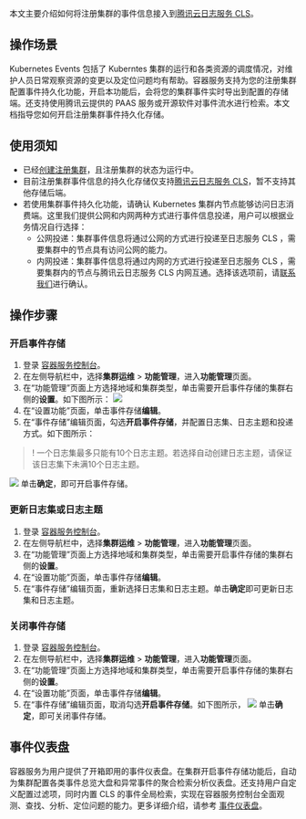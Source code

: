 本文主要介绍如何将注册集群的事件信息接入到[腾讯云日志服务 CLS](https://cloud.tencent.com/product/cls)。

## 操作场景

Kubernetes Events 包括了 Kuberntes 集群的运行和各类资源的调度情况，对维护人员日常观察资源的变更以及定位问题均有帮助。容器服务支持为您的注册集群配置事件持久化功能，开启本功能后，会将您的集群事件实时导出到配置的存储端。还支持使用腾讯云提供的 PAAS 服务或开源软件对事件流水进行检索。本文档指导您如何开启注册集群事件持久化存储。

## 使用须知
- 已经[创建注册集群](https://cloud.tencent.com/document/product/457/63218)，且注册集群的状态为运行中。
- 目前注册集群事件信息的持久化存储仅支持[腾讯云日志服务 CLS](https://cloud.tencent.com/product/cls)，暂不支持其他存储后端。
- 若使用集群事件持久化功能，请确认 Kubernetes 集群内节点能够访问日志消费端。这里我们提供公网和内网两种方式进行事件信息投递，用户可以根据业务情况自行选择：
   - 公网投递：集群事件信息将通过公网的方式进行投递至日志服务 CLS ，需要集群中的节点具有访问公网的能力。
   - 内网投递：集群事件信息将通过内网的方式进行投递至日志服务 CLS ，需要集群内的节点与腾讯云日志服务 CLS 内网互通。选择该选项前，请[联系我们](https://cloud.tencent.com/online-service)进行确认。

## 操作步骤


### 开启事件存储
1. 登录 [容器服务控制台](https://console.cloud.tencent.com/tke2)。
2. 在左侧导航栏中，选择**集群运维** > **功能管理**，进入**功能管理**页面。
3. 在“功能管理”页面上方选择地域和集群类型，单击需要开启事件存储的集群右侧的**设置**。如下图所示：
   ![](https://qcloudimg.tencent-cloud.cn/raw/153cd85207f50666f078d51bb36c83d9.png)
4. 在“设置功能”页面，单击事件存储**编辑**。
5. 在“事件存储”编辑页面，勾选**开启事件存储**，并配置日志集、日志主题和投递方式。如下图所示：
>! 一个日志集最多只能有10个日志主题。若选择自动创建日志主题，请保证该日志集下未满10个日志主题。
>
![](https://qcloudimg.tencent-cloud.cn/raw/8fac0174b66d98a4af4d1e1a78b52db4.png)
单击**确定**，即可开启事件存储。




### 更新日志集或日志主题
1. 登录 [容器服务控制台](https://console.cloud.tencent.com/tke2)。
2. 在左侧导航栏中，选择**集群运维** > **功能管理**，进入**功能管理**页面。
3. 在“功能管理”页面上方选择地域和集群类型，单击需要开启事件存储的集群右侧的**设置**。
4. 在“设置功能”页面，单击事件存储**编辑**。
5. 在“事件存储”编辑页面，重新选择日志集和日志主题。单击**确定**即可更新日志集和日志主题。


### 关闭事件存储
1. 登录 [容器服务控制台](https://console.cloud.tencent.com/tke2)。
2. 在左侧导航栏中，选择**集群运维** > **功能管理**，进入**功能管理**页面。
3. 在“功能管理”页面上方选择地域和集群类型，单击需要开启事件存储的集群右侧的**设置**。
4. 在“设置功能”页面，单击事件存储**编辑**。
5. 在“事件存储”编辑页面，取消勾选**开启事件存储**。如下图所示，
   ![](https://qcloudimg.tencent-cloud.cn/raw/6a92723147f19fb5828e54eb348209f9.png)
   单击**确定**，即可关闭事件存储。


## 事件仪表盘
容器服务为用户提供了开箱即用的事件仪表盘。在集群开启事件存储功能后，自动为集群配置各类事件总览大盘和异常事件的聚合检索分析仪表盘。还支持用户自定义配置过滤项，同时内置 CLS 的事件全局检索，实现在容器服务控制台全面观测、查找、分析、定位问题的能力。更多详细介绍，请参考 [事件仪表盘](https://cloud.tencent.com/document/product/457/50512)。
